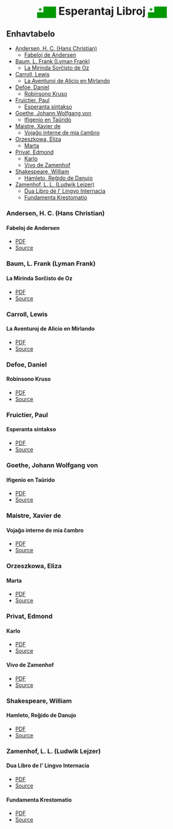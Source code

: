 <h1 align="center"><img src='../../images/Flag_of_Esperanto.png' width='50' height='30' align='center' alt='Esperanto Flag' />
Esperantaj Libroj
<img src='../../images/Flag_of_Esperanto.png' width='50' height='30' align='center' alt='Esperanto Flag' />
</h1>

<h2 align="left">
Enhavtabelo
</h2>

- [Andersen, H. C. (Hans Christian)](#andersen-h-c-hans-christian)
  - [Fabeloj de Andersen](#fabeloj-de-andersen)
- [Baum, L. Frank (Lyman Frank)](#baum-l-frank-lyman-frank)
  - [La Mirinda Sorĉisto de Oz](#la-mirinda-sorĉisto-de-oz)
- [Carroll, Lewis](#carroll-lewis)
  - [La Aventuroj de Alicio en Mirlando](#la-aventuroj-de-alicio-en-mirlando)
- [Defoe, Daniel](#defoe-daniel)
  - [Robinsono Kruso](#robinsono-kruso)
- [Fruictier, Paul](#fruictier-paul)
  - [Esperanta sintakso](#esperanta-sintakso)
- [Goethe, Johann Wolfgang von](#goethe-johann-wolfgang-von)
  - [Ifigenio en Taŭrido](#ifigenio-en-taŭrido)
- [Maistre, Xavier de](#maistre-xavier-de)
  - [Vojaĝo interne de mia ĉambro](#vojaĝo-interne-de-mia-ĉambro)
- [Orzeszkowa, Eliza](#orzeszkowa-eliza)
  - [Marta](#marta)
- [Privat, Edmond](#privat-edmond)
  - [Karlo](#karlo)
  - [Vivo de Zamenhof](#vivo-de-zamenhof)
- [Shakespeare, William](#shakespeare-william)
  - [Hamleto, Reĝido de Danujo](#hamleto-reĝido-de-danujo)
- [Zamenhof, L. L. (Ludwik Lejzer)](#zamenhof-l-l-ludwik-lejzer)
  - [Dua Libro de l' Lingvo Internacia](#dua-libro-de-l-lingvo-internacia)
  - [Fundamenta Krestomatio](#fundamenta-krestomatio)

### Andersen, H. C. (Hans Christian)

#### Fabeloj de Andersen

- [PDF](./Fabeloj%20de%20Andersen.pdf)
- [Source](https://www.gutenberg.org/ebooks/27915)

### Baum, L. Frank (Lyman Frank)

#### La Mirinda Sorĉisto de Oz

- [PDF](./La%20Mirinda%20Sorĉisto%20de%20Oz.pdf)
- [Source](https://www.gutenberg.org/ebooks/31348)

### Carroll, Lewis

#### La Aventuroj de Alicio en Mirlando

- [PDF](./La%20Aventuroj%20de%20Alicio%20en%20Mirlando.pdf)
- [Source](https://www.gutenberg.org/ebooks/17482)

### Defoe, Daniel

#### Robinsono Kruso

- [PDF](./Robinsono%20Kruso.pdf)
- [Source](https://www.gutenberg.org/ebooks/11511)

### Fruictier, Paul

#### Esperanta sintakso

- [PDF](./Esperanta%20sintakso.pdf)
- [Source](https://www.gutenberg.org/ebooks/47855)

### Goethe, Johann Wolfgang von

#### Ifigenio en Taŭrido

- [PDF](./Ifigenio%20en%20Taŭrido.pdf)
- [Source](https://www.gutenberg.org/ebooks/22592)

### Maistre, Xavier de

#### Vojaĝo interne de mia ĉambro

- [PDF](./Vojaĝo%20interne%20de%20mia%20ĉambro.pdf)
- [Source](https://www.gutenberg.org/ebooks/25539)

### Orzeszkowa, Eliza

#### Marta

- [PDF](./Marta.pdf)
- [Source](https://www.gutenberg.org/ebooks/61860)

### Privat, Edmond

#### Karlo

- [PDF](./Karlo.pdf)
- [Source](https://www.gutenberg.org/ebooks/24525)

#### Vivo de Zamenhof

- [PDF](./Vivo%20de%20Zamenhof.pdf)
- [Source](https://www.gutenberg.org/ebooks/26359)

### Shakespeare, William

#### Hamleto, Reĝido de Danujo

- [PDF](./Hamleto,%20Reĝido%20de%20Danujo.pdf)
- [Source](https://www.gutenberg.org/ebooks/37279)
<!-- 
#### Makbeto

- [PDF](./Makbeto.pdf)
- [Source](https://www.gutenberg.org/ebooks/47913) -->

### Zamenhof, L. L. (Ludwik Lejzer)

#### Dua Libro de l' Lingvo Internacia

- [PDF](./Dua%20Libro%20de%20l'%20Lingvo%20Internacia.pdf)
- [Source](https://www.gutenberg.org/ebooks/20006)

#### Fundamenta Krestomatio

- [PDF](./Fundamenta%20Krestomatio.pdf)
- [Source](https://www.gutenberg.org/ebooks/8224)
